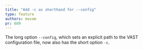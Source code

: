 ```yaml
---
title: "Add -c as shorthand for --config"
type: feature
authors: mavam
pr: 689
---
```


The long option `--config`, which sets an explicit path to the VAST
configuration file, now also has the short option `-c`.
